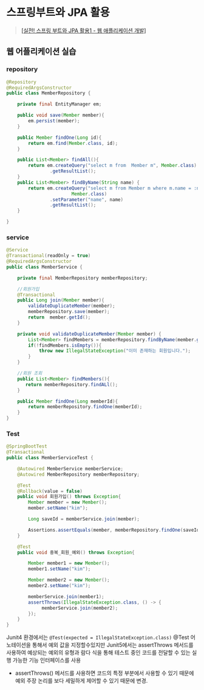 # 스프링부트와 JPA 활용

> [[실전! 스프링 부트와 JPA 활용1 - 웹 애플리케이션 개발]](https://www.inflearn.com/course/%EC%8A%A4%ED%94%84%EB%A7%81%EB%B6%80%ED%8A%B8-JPA-%ED%99%9C%EC%9A%A9-1/dashboard) 

## 웹 어플리케이션 실습

### repository
```java
@Repository
@RequiredArgsConstructor
public class MemberRepository {

    private final EntityManager em;

    public void save(Member member){
        em.persist(member);
    }

    public Member findOne(Long id){
        return em.find(Member.class, id);
    }

    public List<Member> findAll(){
        return em.createQuery("select m from  Member m", Member.class)
                .getResultList();
    }
    public List<Member> findByName(String name) {
        return em.createQuery("select m from Member m where m.name = :name",
                        Member.class)
                .setParameter("name", name)
                .getResultList();
    }

}
```
### service
```java
@Service
@Transactional(readOnly = true)
@RequiredArgsConstructor
public class MemberService {

    private final MemberRepository memberRepository;

    //회원가입
    @Transactional
    public Long join(Member member){
        validateDuplicateMember(member);
        memberRepository.save(member);
        return  member.getId();
    }

    private void validateDuplicateMember(Member member) {
        List<Member> findMembers = memberRepository.findByName(member.getName());
        if(!findMembers.isEmpty()){
            throw new IllegalStateException("이미 존재하는 회원입니다.");
        }
    }

    //회원 조회
    public List<Member> findMembers(){
       return memberRepository.findALl();
    }

    public Member findOne(Long memberId){
        return memberRepository.findOne(memberId);
    }
}
```

### Test
```java
@SpringBootTest
@Transactional
public class MemberServiceTest {

    @Autowired MemberService memberService;
    @Autowired MemberRepository memberRepository;

    @Test
    @Rollback(value = false)
    public void 회원가입() throws Exception{
        Member member = new Member();
        member.setName("kim");

        Long saveId = memberService.join(member);

        Assertions.assertEquals(member, memberRepository.findOne(saveId));
    }

    @Test
    public void 중복_회원_예외() throws Exception{

        Member member1 = new Member();
        member1.setName("kim");

        Member member2 = new Member();
        member2.setName("kim");

        memberService.join(member1);
        assertThrows(IllegalStateException.class, () -> {
             memberService.join(member2);
        });
    }
}
```
Junit4 환경에서는 `@Test(expected = IllegalStateException.class)` @Test 어노테이션을 통해서 예외 값을 지정할수있지만
Junit5에서는 assertThrows 메서드를 사용하여 예상되는 예외의 유형과 람다 식을 통해 테스트 중인 코드를 전달할 수 있는 실행 가능한 기능 인터페이스를 사용
* assertThrows() 메서드를 사용하면 코드의 특정 부분에서 사용할 수 있기 때문에 예외 주장 논리를 보다 세밀하게 제어할 수 있기 때문에 변경.

